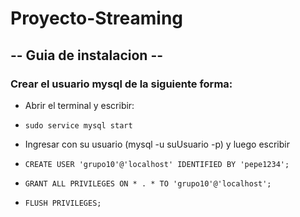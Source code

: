 # Proyecto-Streaming

## -- Guia de instalacion --

### Crear el usuario mysql de la siguiente forma:

- Abrir el terminal y escribir:
-   ```
    sudo service mysql start
    ```
- Ingresar con su usuario (mysql -u suUsuario -p) y luego escribir
-   ```
    CREATE USER 'grupo10'@'localhost' IDENTIFIED BY 'pepe1234';
    ```
-   ```
    GRANT ALL PRIVILEGES ON * . * TO 'grupo10'@'localhost';
    ```
-   ```
    FLUSH PRIVILEGES;
    ```
